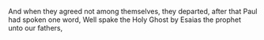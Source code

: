 And when they agreed not among themselves, they departed, after that Paul had spoken one word, Well spake the Holy Ghost by Esaias the prophet unto our fathers,
